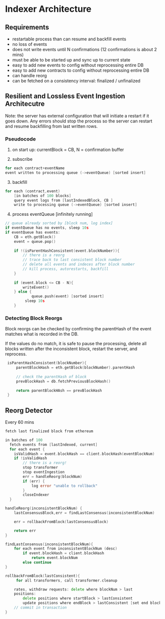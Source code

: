 # Indexer Architecture

## Requirements
- restartable process than can resume and backfill events
- no loss of events
- does not write events until N confirmations (12 confirmations is about 2 mins)
- must be able to be started up and sync up to current state
- easy to add new events to config without reprocessing entire DB
- easy to add new contracts to config without reprocessing entire DB
- can handle reorg
- can be fetched on a consistency interval: finalized / unfinalized

## Resilient and Lossless Event Ingestion Architecutre
Note: the server has external configuration that will initiate a restart if it goes down. Any errors should stop the process so the server can restart and resume backfilling from last written rows.

### Pseudocode
1. on start up: currentBlock = CB, N = confirmation buffer

2. subscribe
```go
for each contract+eventName
event written to processing queue (->eventQueue) [sorted insert]
```

3. backfill
```go
for each (contract,event)
	[in batches of 100 blocks]
	query event logs from [lastIndexedBlock, CB ]
	write to processing queue (->eventQueue) [sorted insert]
```
	
4. process eventQueue [infinitely running]
```go
// queue already sorted by [block num, log index]
if eventQueue has no events, sleep 10s
if eventQueue has events:
	CB = eth.getBlock()
	event = queue.pop()
	
	if !(isParentHashConsistent(event.blockNumber)){
		// there is a reorg
		// trace back to last consistent block number
		// delete all events and indeces after block number
		// kill process, autorestarts, backfill
	}
	
	if (event.block <= CB - N){
		writeEvent()
	} else {
			queue.push(event) [sorted insert]
		 sleep 10s
	} 
```

### Detecting Block Reorgs
Block reorgs can be checked by confirming the parentHash of the event matches what is recorded in the DB.

If the values do no match, it is safe to pause the processing, delete all blocks written after the inconsistent block, restart the server, and reprocess.
```go
 isParentHashConsistent(blockNumber){
	 parentBlockHash = eth.getBlock(blockNumber).parentHash
	 
	 // check the parentHash of block
	 prevBlockHash = db.fetchPreviousBlockHash()
	 
	 return parentBlockHAsh == prevBlockHash	 
 }
```

## Reorg Detector
Every 60 mins
```go
fetch last finalized block from ethereum

in batches of 100
  fetch events from [lastIndexed, current]
  for each event {
	isValidHash = event.blockHash == client.blockHash(eventBlockNum)
  	if !isValidHash
		// there is a reorg!
		stop transformer
		stop eventIngestion
		err = handleReorg(blockNum)
		if (err) {
			log error "unable to rollback"
		}
		closeIndexer
  }

handleReorg(inconsistentBlockNum) {
	lastConsensusBlock,err = findLastConsensus(inconsistentBlockNum)

	err = rollbackFromBlock(lastConsensusBlock)

	return err
}

findLastConsensus(inconsistentBlockNum){
	for each event from inconsistentBlockNum (desc)
		if event.blockHash = client.blockHash
			return event.blockNum
		else continue
}

rollbackFromBlock(lastConsistent){
	 for all transformers, call transformer.cleanup

	rates, withdraw requests: delete where blockNum > last
	positions:
		delete positions where startBlock > lastConsistent
		update positions where endBlock > lastConsistent [set end block, withdraw details to nil]
	// commit in transaction
}
```